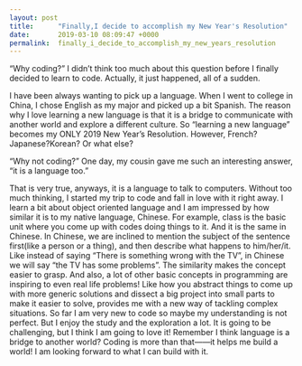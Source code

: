 ```yaml
---
layout: post
title:      "Finally,I decide to accomplish my New Year's Resolution"
date:       2019-03-10 08:09:47 +0000
permalink:  finally_i_decide_to_accomplish_my_new_years_resolution
---
```



“Why coding?” I didn’t think too much about this question before I finally decided to learn to code. Actually, it just happened, all of a sudden. 

I have been always wanting to pick up a language. When I went to college in China, I chose English as my major and picked up a bit Spanish. The reason why I love learning a new language is that it is a bridge to communicate with another world and explore a different culture. So “learning a new language” becomes my ONLY 2019 New Year’s Resolution. However, French? Japanese?Korean? Or what else? 

“Why not coding?” One day, my cousin gave me such an interesting answer, “it is a language too.”

That is very true, anyways, it is a language to talk to computers. Without too much thinking,  I started my trip to code and fall in love with it right away. 
I learn a bit about object oriented language and I am impressed by how similar it is to my native language, Chinese. For example, class is the basic unit where you come up with codes doing things to it. And it is the same in Chinese. In Chinese, we are inclined to mention the subject of the sentence first(like a person or a thing), and then describe what happens to him/her/it. Like instead of saying “There is something wrong with the TV”, in Chinese we will say “the TV has some problems”. The similarity makes the concept easier to grasp.
And also, a lot of other basic concepts in programming are inspiring to even real life problems! Like how you abstract things to come up with more generic solutions and dissect a big project into small parts to make it easier to solve, provides me with a new way of tackling complex situations.
So far I am very new to code so maybe my understanding is not perfect. But I enjoy the study and the exploration a lot. It is going to be challenging, but I think I am going to love it! Remember I think language is a bridge to another world? Coding is more than that——it helps me build a world!  I am looking forward to what I can build with it.
